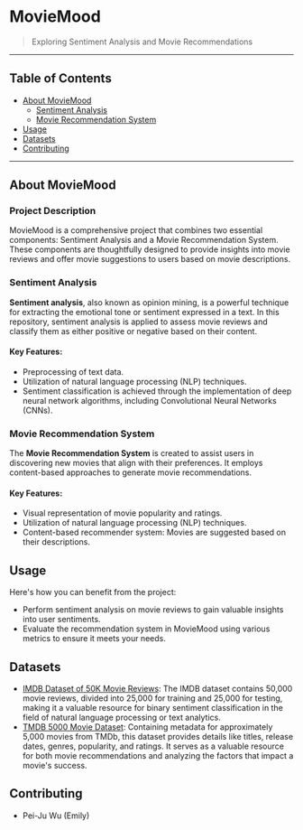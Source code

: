 # MovieMood

> Exploring Sentiment Analysis and Movie Recommendations

---

## Table of Contents

- [About MovieMood](#about-moviemood)
  - [Sentiment Analysis](#sentiment-analysis)
  - [Movie Recommendation System](#movie-recommendation-system)
- [Usage](#usage)
- [Datasets](#datasets)
- [Contributing](#contributing)

---

## About MovieMood

### Project Description

MovieMood is a comprehensive project that combines two essential components: Sentiment Analysis and a Movie Recommendation System. These components are thoughtfully designed to provide insights into movie reviews and offer movie suggestions to users based on movie descriptions.

### Sentiment Analysis

**Sentiment analysis**, also known as opinion mining, is a powerful technique for extracting the emotional tone or sentiment expressed in a text. In this repository, sentiment analysis is applied to assess movie reviews and classify them as either positive or negative based on their content.

#### Key Features:

- Preprocessing of text data.
- Utilization of natural language processing (NLP) techniques.
- Sentiment classification is achieved through the implementation of deep neural network algorithms, including Convolutional Neural Networks (CNNs).

### Movie Recommendation System

The **Movie Recommendation System** is created to assist users in discovering new movies that align with their preferences. It employs content-based approaches to generate movie recommendations.

#### Key Features:

- Visual representation of movie popularity and ratings.
- Utilization of natural language processing (NLP) techniques.
- Content-based recommender system: Movies are suggested based on their descriptions.

## Usage

Here's how you can benefit from the project:

- Perform sentiment analysis on movie reviews to gain valuable insights into user sentiments.
- Evaluate the recommendation system in MovieMood using various metrics to ensure it meets your needs.

## Datasets

- [IMDB Dataset of 50K Movie Reviews](https://www.kaggle.com/datasets/lakshmi25npathi/imdb-dataset-of-50k-movie-reviews/data): The IMDB dataset contains 50,000 movie reviews, divided into 25,000 for training and 25,000 for testing, making it a valuable resource for binary sentiment classification in the field of natural language processing or text analytics.
- [TMDB 5000 Movie Dataset](https://www.kaggle.com/datasets/tmdb/tmdb-movie-metadata): Containing metadata for approximately 5,000 movies from TMDb, this dataset provides details like titles, release dates, genres, popularity, and ratings. It serves as a valuable resource for both movie recommendations and analyzing the factors that impact a movie's success.

## Contributing

- Pei-Ju Wu (Emily)
